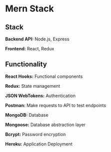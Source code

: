 # Mern Stack

## Stack
**Backend API:** Node.js, Express

**Frontend:** React, Redux

## Functionality
**React Hooks:** Functional components

**Redux:** State management

**JSON WebTokens:** Authentication

**Postman:** Make requests to API to test endpoints

**MongoDB:** Database

**Mongoose:** Database abstraction layer

**Bcrypt:** Password encryption

**Heroku:** Application Deployment
